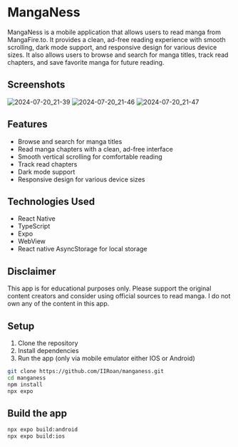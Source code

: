 # MangaNess

MangaNess is a mobile application that allows users to read manga from MangaFire.to. It provides a clean, ad-free reading experience with smooth scrolling, dark mode support, and responsive design for various device sizes. It also allows users to browse and search for manga titles, track read chapters, and save favorite manga for future reading.

## Screenshots

![2024-07-20_21-39](https://github.com/user-attachments/assets/4039321b-b32b-45a8-abd9-2c09b406e8cf)
![2024-07-20_21-46](https://github.com/user-attachments/assets/330ef686-4902-44eb-8c23-1dfa2abe7784)
![2024-07-20_21-47](https://github.com/user-attachments/assets/65f96544-4b67-43a4-b5df-1313f8d3ce1c)


## Features

- Browse and search for manga titles
- Read manga chapters with a clean, ad-free interface
- Smooth vertical scrolling for comfortable reading
- Track read chapters
- Dark mode support
- Responsive design for various device sizes

## Technologies Used

- React Native
- TypeScript
- Expo
- WebView
- React native AsyncStorage for local storage


## Disclaimer

This app is for educational purposes only. Please support the original content creators and consider using official sources to read manga. I do not own any of the content in this app.

## Setup

1. Clone the repository
2. Install dependencies
3. Run the app (only via mobile emulator either IOS or Android)

```bash
git clone https://github.com/IIRoan/manganess.git
cd manganess
npm install
npx expo
```

## Build the app  
```bash
npx expo build:android
npx expo build:ios
```

